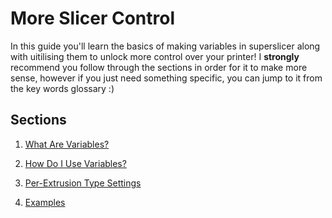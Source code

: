 # More Slicer Control

In this guide you'll learn the basics of making variables in superslicer along with uitilising them to unlock more control over your printer! I **strongly** recommend you follow through the sections in order for it to make more sense, however if you just need something specific, you can jump to it from the key words glossary :)

## Sections

1. [What Are Variables?](https://github.com/Alexander-T-Moss/Voron-Stuff/tree/main/Guides/More-Slicer-Control/What-Are-Variables%3F)

2. [How Do I Use Variables?](https://github.com/Alexander-T-Moss/Voron-Stuff/tree/main/Guides/More-Slicer-Control/How-Do-I-Use-Variables%3F)

3. [Per-Extrusion Type Settings](https://github.com/Alexander-T-Moss/Voron-Stuff/tree/main/Guides/More-Slicer-Control/How-Do-I-Use-Variables%3F)

4. [Examples](https://github.com/Alexander-T-Moss/Voron-Stuff/tree/main/Guides/More-Slicer-Control/How-Do-I-Use-Variables%3F)

   
